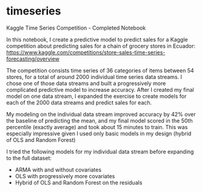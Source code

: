 # timeseries
Kaggle Time Series Competition - Completed Notebook


In this notebook, I create a predictive model to predict sales for a Kaggle competition about predicting sales for a chain of grocery stores in Ecuador: https://www.kaggle.com/competitions/store-sales-time-series-forecasting/overview

The competition consists time series of 36 categories of items between 54 stores, for a total of around 2000 individual time series data streams.  I chose one of those data streams and built a progressively more complicated predictive model to increase accuracy.  After I created my final model on one data stream, I expanded the exercise to create models for each of the 2000 data streams and predict sales for each.

My modeling on the individual data stream improved accuracy by 42% over the baseline of predicting the mean, and my final model scored in the 50th percentile (exactly average) and took about 15 minutes to train.  This was especially impressive given I used only basic models in my design (hybrid of OLS and Random Forest)

I tried the following models for my individual data stream before expanding to the full dataset:
- ARMA with and without covariates
- OLS with progressively more covariates
- Hybrid of OLS and Random Forest on the residuals
